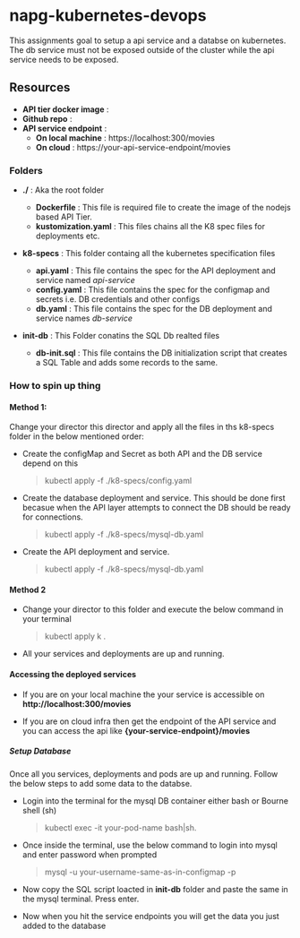 # napg-kubernetes-devops

This assignments goal to setup a api service and a databse on kubernetes. The db service must not be exposed outside of the cluster while the api service needs to be exposed.

## Resources

- **API tier docker image** :
- **Github repo** :
- **API service endpoint** :
  - **On local machine** : https://localhost:300/movies
  - **On cloud** : https://your-api-service-endpoint/movies

### Folders

- **./** : Aka the root folder

  - **Dockerfile** : This file is required file to create the image of the nodejs based API Tier.
  - **kustomization.yaml** : This files chains all the K8 spec files for deployments etc.

- **k8-specs** : This folder containg all the kubernetes specification files
  - **api.yaml** : This file contains the spec for the API deployment and service named _api-service_
  - **config.yaml** : This file contains the spec for the configmap and secrets i.e. DB credentials and other configs
  - **db.yaml** : This file contains the spec for the DB deployment and service names _db-service_
- **init-db** : This Folder conatins the SQL Db realted files
  - **db-init.sql** : This file contains the DB initialization script that creates a SQL Table and adds some records to the same.

### How to spin up thing

#### Method 1:

Change your director this director and apply all the files in ths k8-specs folder in the below mentioned order:

- Create the configMap and Secret as both API and the DB service depend on this

  > kubectl apply -f ./k8-specs/config.yaml

- Create the database deployment and service. This should be done first becasue when the API layer attempts to connect the DB should be ready for connections.

  > kubectl apply -f ./k8-specs/mysql-db.yaml

- Create the API deployment and service.
  > kubectl apply -f ./k8-specs/mysql-db.yaml

#### Method 2

- Change your director to this folder and execute the below command in your terminal

  > kubectl apply k .

- All your services and deployments are up and running.

#### Accessing the deployed services

- If you are on your local machine the your service is accessible on **http://localhost:300/movies**

- If you are on cloud infra then get the endpoint of the API service and you can access the api like **{your-service-endpoint}/movies**

##### Setup Database

Once all you services, deployments and pods are up and running. Follow the below steps to add some data to the databse.

- Login into the terminal for the mysql DB container either bash or Bourne shell (sh)

  > kubectl exec -it your-pod-name bash|sh.

- Once inside the terminal, use the below command to login into mysql and enter password when prompted

  > mysql -u your-username-same-as-in-configmap -p

- Now copy the SQL script loacted in **init-db** folder and paste the same in the mysql terminal. Press enter.

- Now when you hit the service endpoints you will get the data you just added to the database
